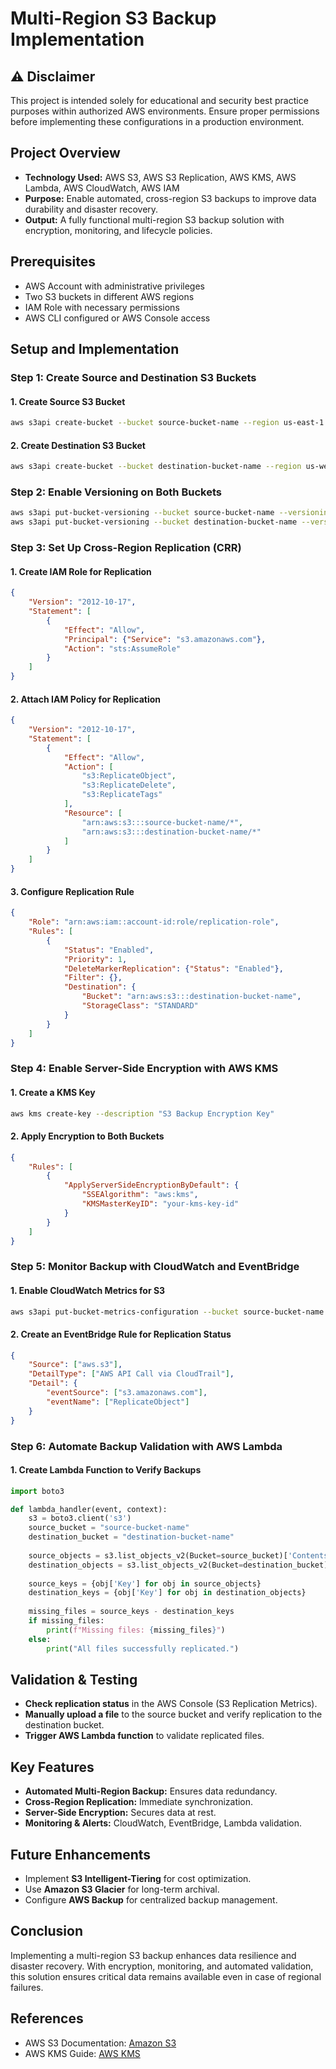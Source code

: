 # Multi-Region S3 Backup Implementation

## ⚠️ Disclaimer
This project is intended solely for educational and security best practice purposes within authorized AWS environments. Ensure proper permissions before implementing these configurations in a production environment.

## Project Overview
- **Technology Used:** AWS S3, AWS S3 Replication, AWS KMS, AWS Lambda, AWS CloudWatch, AWS IAM
- **Purpose:** Enable automated, cross-region S3 backups to improve data durability and disaster recovery.
- **Output:** A fully functional multi-region S3 backup solution with encryption, monitoring, and lifecycle policies.

## Prerequisites
- AWS Account with administrative privileges
- Two S3 buckets in different AWS regions
- IAM Role with necessary permissions
- AWS CLI configured or AWS Console access

## Setup and Implementation
### Step 1: Create Source and Destination S3 Buckets
#### 1. Create Source S3 Bucket
```sh
aws s3api create-bucket --bucket source-bucket-name --region us-east-1 --create-bucket-configuration LocationConstraint=us-east-1
```

#### 2. Create Destination S3 Bucket
```sh
aws s3api create-bucket --bucket destination-bucket-name --region us-west-2 --create-bucket-configuration LocationConstraint=us-west-2
```

### Step 2: Enable Versioning on Both Buckets
```sh
aws s3api put-bucket-versioning --bucket source-bucket-name --versioning-configuration Status=Enabled
aws s3api put-bucket-versioning --bucket destination-bucket-name --versioning-configuration Status=Enabled
```

### Step 3: Set Up Cross-Region Replication (CRR)
#### 1. Create IAM Role for Replication
```json
{
    "Version": "2012-10-17",
    "Statement": [
        {
            "Effect": "Allow",
            "Principal": {"Service": "s3.amazonaws.com"},
            "Action": "sts:AssumeRole"
        }
    ]
}
```

#### 2. Attach IAM Policy for Replication
```json
{
    "Version": "2012-10-17",
    "Statement": [
        {
            "Effect": "Allow",
            "Action": [
                "s3:ReplicateObject",
                "s3:ReplicateDelete",
                "s3:ReplicateTags"
            ],
            "Resource": [
                "arn:aws:s3:::source-bucket-name/*",
                "arn:aws:s3:::destination-bucket-name/*"
            ]
        }
    ]
}
```

#### 3. Configure Replication Rule
```json
{
    "Role": "arn:aws:iam::account-id:role/replication-role",
    "Rules": [
        {
            "Status": "Enabled",
            "Priority": 1,
            "DeleteMarkerReplication": {"Status": "Enabled"},
            "Filter": {},
            "Destination": {
                "Bucket": "arn:aws:s3:::destination-bucket-name",
                "StorageClass": "STANDARD"
            }
        }
    ]
}
```

### Step 4: Enable Server-Side Encryption with AWS KMS
#### 1. Create a KMS Key
```sh
aws kms create-key --description "S3 Backup Encryption Key"
```
#### 2. Apply Encryption to Both Buckets
```json
{
    "Rules": [
        {
            "ApplyServerSideEncryptionByDefault": {
                "SSEAlgorithm": "aws:kms",
                "KMSMasterKeyID": "your-kms-key-id"
            }
        }
    ]
}
```

### Step 5: Monitor Backup with CloudWatch and EventBridge
#### 1. Enable CloudWatch Metrics for S3
```sh
aws s3api put-bucket-metrics-configuration --bucket source-bucket-name --id replication-metrics --metrics-configuration '{"Id": "replication-metrics"}'
```
#### 2. Create an EventBridge Rule for Replication Status
```json
{
    "Source": ["aws.s3"],
    "DetailType": ["AWS API Call via CloudTrail"],
    "Detail": {
        "eventSource": ["s3.amazonaws.com"],
        "eventName": ["ReplicateObject"]
    }
}
```

### Step 6: Automate Backup Validation with AWS Lambda
#### 1. Create Lambda Function to Verify Backups
```python
import boto3

def lambda_handler(event, context):
    s3 = boto3.client('s3')
    source_bucket = "source-bucket-name"
    destination_bucket = "destination-bucket-name"
    
    source_objects = s3.list_objects_v2(Bucket=source_bucket)['Contents']
    destination_objects = s3.list_objects_v2(Bucket=destination_bucket)['Contents']
    
    source_keys = {obj['Key'] for obj in source_objects}
    destination_keys = {obj['Key'] for obj in destination_objects}
    
    missing_files = source_keys - destination_keys
    if missing_files:
        print(f"Missing files: {missing_files}")
    else:
        print("All files successfully replicated.")
```

## Validation & Testing
- **Check replication status** in the AWS Console (S3 Replication Metrics).
- **Manually upload a file** to the source bucket and verify replication to the destination bucket.
- **Trigger AWS Lambda function** to validate replicated files.

## Key Features
- **Automated Multi-Region Backup:** Ensures data redundancy.
- **Cross-Region Replication:** Immediate synchronization.
- **Server-Side Encryption:** Secures data at rest.
- **Monitoring & Alerts:** CloudWatch, EventBridge, Lambda validation.

## Future Enhancements
- Implement **S3 Intelligent-Tiering** for cost optimization.
- Use **Amazon S3 Glacier** for long-term archival.
- Configure **AWS Backup** for centralized backup management.

## Conclusion
Implementing a multi-region S3 backup enhances data resilience and disaster recovery. With encryption, monitoring, and automated validation, this solution ensures critical data remains available even in case of regional failures.

## References
- AWS S3 Documentation: [Amazon S3](https://docs.aws.amazon.com/s3/)
- AWS KMS Guide: [AWS KMS](https://docs.aws.amazon.com/kms/)
